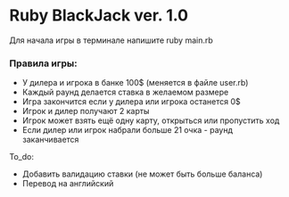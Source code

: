 # Ruby BlackJack ver. 1.0

Для начала игры в терминале напишите ruby main.rb

### Правила игры:

* У дилера и игрока в банке 100$ (меняется в файле user.rb)
* Каждый раунд делается ставка в желаемом размере
* Игра закончится если у дилера или игрока останется 0$
* Игрок и дилер получают 2 карты
* Игрок может взять ещё одну карту, открыться или пропустить ход
* Если дилер или игрок набрали больше 21 очка - раунд заканчивается

To_do:

- Добавить валидацию ставки (не может быть больше баланса)
- Перевод на английский
